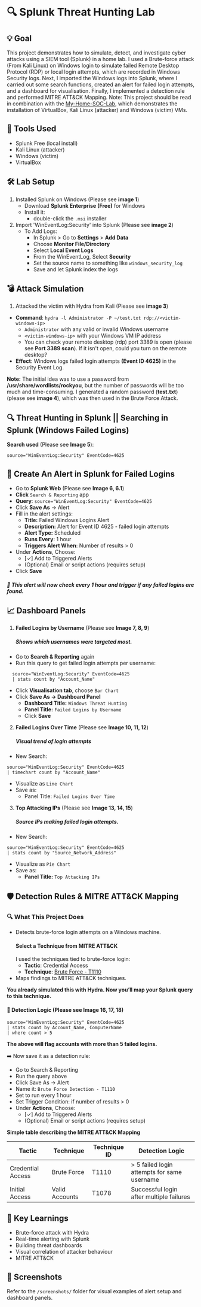 # 🔍 Splunk Threat Hunting Lab

## 💡 Goal
This project demonstrates how to simulate, detect, and investigate cyber attacks using a SIEM tool (Splunk) in a home lab.
I used a Brute-force attack (From Kali Linux) on Windows login to simulate failed Remote Desktop Protocol (RDP) or local login attempts, which are recorded in Windows Security logs. Next, I imported the Windows logs into Splunk, where I carried out some search functions, created an alert for failed login attempts, and a dashboard for visualisation. Finally, I implemented a detection rule and performed MITRE ATT&CK Mapping. 
Note: This project should be read in combination with the [My-Home-SOC-Lab](https://github.com/Mr-ebony/My-Home-SOC-Lab.git), which demonstrates the installation of VirtualBox, Kali Linux (attacker) and Windows (victim) VMs. 

## 🧰 Tools Used
- Splunk Free (local install)
- Kali Linux (attacker)
- Windows (victim)
- VirtualBox

## 🛠️ Lab Setup
1. Installed Splunk on Windows (Please see **image 1**)
    + Download **Splunk Enterprise (Free)** for Windows
    + Install it: 
      + double-click the `.msi` installer
2. Import 'WinEventLog:Security' into Splunk (Please see **image 2**)
   + To Add Logs:
     + In Splunk > Go to **Settings** > **Add Data**
     + Choose **Monitor File/Directory**
     + Select **Local Event Logs**
     + From the WinEventLog, Select **Security**
     + Set the source name to something like `windows_security_log`
     + Save and let Splunk index the logs

## 💣 Attack Simulation
1. Attacked the victim with Hydra from Kali (Please see **image 3**)
- **Command**: `hydra -l Administrator -P ~/test.txt rdp://<victim-windows-ip>`
    + `Administrator` with any valid or invalid Windows username
    + `<victim-windows-ip>` with your Windows VM IP address
    + You can check your remote desktop (rdp) port 3389 is open (please see **Port 3389 scan**). If it isn't open, could you turn on the remote desktop?
- **Effect**: Windows logs failed login attempts **(Event ID 4625)** in the Security Event Log.

**Note:** The initial idea was to use a password from **/usr/share/wordlists/rockyou**, but the number of passwords will be too much and time-consuming. I generated a random password (**test.txt**) (please see **image 4**), which was then used in the Brute Force Attack.

## 🔍 Threat Hunting in Splunk || Searching in Splunk (Windows Failed Logins)
**Search used** (Please see **Image 5**):
```spl
source="WinEventLog:Security" EventCode=4625  
```

## 🔔 Create An Alert in Splunk for Failed Logins
- Go to **Splunk Web** (Please see **Image 6, 6.1**)
- **Click** `Search & Reporting` app
- **Query**: `source="WinEventLog:Security" EventCode=4625`
- Click **Save As** → Alert
- Fill in the alert settings:
  + **Title:** Failed Windows Logins Alert
  + **Description:** Alert for Event ID 4625 - failed login attempts
  + **Alert Type:** Scheduled
  + **Runs Every**: 1 hour
  + **Triggers Alert When**: Number of results > 0
- Under **Actions**, Choose:
  + [✓] Add to Triggered Alerts
  + (Optional) Email or script actions (requires setup)
- Click **Save**
##### 📌 This alert will now check every 1 hour and trigger if any failed logins are found.

## 📈 Dashboard Panels
1. **Failed Logins by Username** (Please see **Image 7, 8, 9**)  
   ##### Shows which usernames were targeted most.
+ Go to **Search & Reporting** again
+ Run this query to get failed login attempts per username:
```spl
  source="WinEventLog:Security" EventCode=4625
  | stats count by "Account_Name"
```
+ Click **Visualisation tab**, choose `Bar Chart`
+ Click **Save As → Dashboard Panel**
    + **Dashboard Title:** `Windows Threat Hunting`
    + **Panel Title:** `Failed Logins by Username`
    + Click **Save**
2. **Failed Logins Over Time** (Please see **Image 10, 11, 12**) 
   ##### Visual trend of login attempts
+ New Search:
```spl
source="WinEventLog:Security" EventCode=4625
| timechart count by "Account_Name"
```
+ Visualize as `Line Chart`
+ Save as:
  + Panel Title: `Failed Logins Over Time`
3. **Top Attacking IPs** (Please see **Image 13, 14, 15**) 
   ##### Source IPs making failed login attempts.
+ New Search:
```spl
source="WinEventLog:Security" EventCode=4625
| stats count by "Source_Network_Address"
```

+ Visualize as `Pie Chart`
+ Save as:
  + **Panel Title:** `Top Attacking IPs`

## 🛡 Detection Rules & MITRE ATT&CK Mapping

### 🔍 What This Project Does
- Detects brute-force login attempts on a Windows machine.
  #### Select a Technique from MITRE ATT&CK
  I used the techniques tied to brute-force login:
  + **Tactic**: Credential Access
  + **Technique**: [Brute Force - T1110](https://attack.mitre.org/techniques/T1110/)
- Maps findings to MITRE ATT&CK techniques.

**You already simulated this with Hydra. Now you’ll map your Splunk query to this technique.**

  #### 📏 Detection Logic (Please see **Image 16, 17, 18**)
```spl
source="WinEventLog:Security" EventCode=4625
| stats count by Account_Name, ComputerName
| where count > 5
 ```
  **The above will flag accounts with more than 5 failed logins.**
  
  ➡️ Now save it as a detection rule:
  + Go to Search & Reporting
  + Run the query above
  + Click Save As → Alert
  + Name it: `Brute Force Detection - T1110`
  + Set to run every 1 hour
  + Set Trigger Condition: if number of results > 0
  + Under **Actions**, Choose:
      + [✓] Add to Triggered Alerts
      + (Optional) Email or script actions (requires setup)

  **Simple table describing the MITRE ATT&CK Mapping**
    
| Tactic             | Technique           | Technique ID | Detection Logic                              |
|--------------------|---------------------|--------------|-----------------------------------------------|
| Credential Access | Brute Force         | T1110        | > 5 failed login attempts for same username   |
| Initial Access    | Valid Accounts      | T1078        | Successful login after multiple failures      |

## 🧠 Key Learnings
- Brute-force attack with Hydra
- Real-time alerting with Splunk
- Building threat dashboards
- Visual correlation of attacker behaviour
- MITRE ATT&CK

## 📸 Screenshots
Refer to the `/screenshots/` folder for visual examples of alert setup and dashboard panels.
